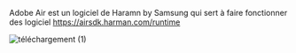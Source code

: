 Adobe Air est un logiciel de Haramn by Samsung qui sert à faire fonctionner des logiciel
https://airsdk.harman.com/runtime




![téléchargement (1)](https://github.com/Yougha789/Adobe-Air/assets/151661172/90154f9f-cd77-43b4-92fb-6f3e310f2996)
